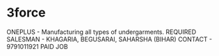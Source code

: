 # 3force
ONEPLUS - Manufacturing all types of undergarments.
REQUIRED SALESMAN - KHAGARIA, BEGUSARAI, SAHARSHA (BIHAR)
CONTACT -  9791011921
PAID JOB
